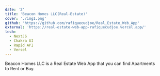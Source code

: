 ```yaml
---
date: '2'
title: 'Beacon Homes LLC(Real-Estate)'
cover: './img1.png'
github: 'https://github.com/rafiquecudjoe/Real_Estate_Web_App'
external: 'https://real-estate-web-app-rafiquecudjoe.vercel.app/'
tech:
  - NextJS
  - Chakra UI
  - Rapid API
  - Versel
---
```


Beacon Homes LLC is a Real Estate Web App that you can find Apartments to Rent or Buy.
